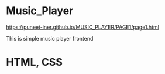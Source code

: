 # Music_Player
https://puneet-iner.github.io/MUSIC_PLAYER/PAGE1/page1.html

This is simple music player frontend
# HTML, CSS
